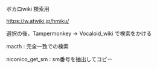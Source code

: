 ボカロwiki 検索用

https://w.atwiki.jp/hmiku/

選択の後，Tampermonkey → Vocaloid_wiki で検索をかける


macth : 完全一致での検索

niconico_get_sm : sm番号を抽出してコピー

